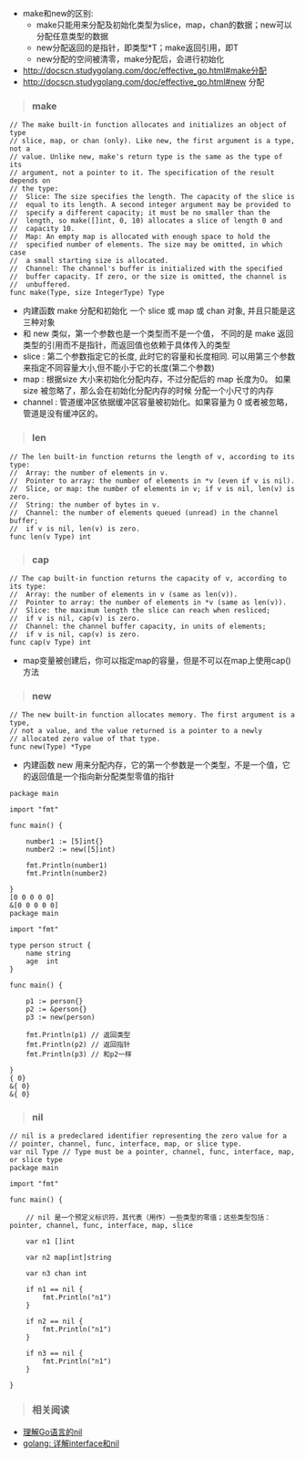 - make和new的区别:
    - make只能用来分配及初始化类型为slice，map，chan的数据；new可以分配任意类型的数据
    - new分配返回的是指针，即类型*T；make返回引用，即T
    - new分配的空间被清零，make分配后，会进行初始化
- http://docscn.studygolang.com/doc/effective_go.html#make分配
- http://docscn.studygolang.com/doc/effective_go.html#new 分配

> ### make

```
// The make built-in function allocates and initializes an object of type
// slice, map, or chan (only). Like new, the first argument is a type, not a
// value. Unlike new, make's return type is the same as the type of its
// argument, not a pointer to it. The specification of the result depends on
// the type:
//	Slice: The size specifies the length. The capacity of the slice is
//	equal to its length. A second integer argument may be provided to
//	specify a different capacity; it must be no smaller than the
//	length, so make([]int, 0, 10) allocates a slice of length 0 and
//	capacity 10.
//	Map: An empty map is allocated with enough space to hold the
//	specified number of elements. The size may be omitted, in which case
//	a small starting size is allocated.
//	Channel: The channel's buffer is initialized with the specified
//	buffer capacity. If zero, or the size is omitted, the channel is
//	unbuffered.
func make(Type, size IntegerType) Type
```

- 内建函数 make 分配和初始化 一个 slice 或 map 或 chan 对象, 并且只能是这三种对象
- 和 new 类似，第一个参数也是一个类型而不是一个值， 不同的是 make 返回类型的引用而不是指针，而返回值也依赖于具体传入的类型
- slice : 第二个参数指定它的长度, 此时它的容量和长度相同. 可以用第三个参数来指定不同容量大小,但不能小于它的长度(第二个参数)
- map : 根据size 大小来初始化分配内存，不过分配后的 map 长度为0。 如果 size 被忽略了，那么会在初始化分配内存的时候 分配一个小尺寸的内存
- channel : 管道缓冲区依据缓冲区容量被初始化。如果容量为 0 或者被忽略，管道是没有缓冲区的。

> ### len

```
// The len built-in function returns the length of v, according to its type:
//	Array: the number of elements in v.
//	Pointer to array: the number of elements in *v (even if v is nil).
//	Slice, or map: the number of elements in v; if v is nil, len(v) is zero.
//	String: the number of bytes in v.
//	Channel: the number of elements queued (unread) in the channel buffer;
//	if v is nil, len(v) is zero.
func len(v Type) int
```

> ### cap

```
// The cap built-in function returns the capacity of v, according to its type:
//	Array: the number of elements in v (same as len(v)).
//	Pointer to array: the number of elements in *v (same as len(v)).
//	Slice: the maximum length the slice can reach when resliced;
//	if v is nil, cap(v) is zero.
//	Channel: the channel buffer capacity, in units of elements;
//	if v is nil, cap(v) is zero.
func cap(v Type) int
```

- map变量被创建后，你可以指定map的容量，但是不可以在map上使用cap()方法

> ### new

```
// The new built-in function allocates memory. The first argument is a type,
// not a value, and the value returned is a pointer to a newly
// allocated zero value of that type.
func new(Type) *Type
```

- 内建函数 new 用来分配内存，它的第一个参数是一个类型，不是一个值，它的返回值是一个指向新分配类型零值的指针

```
package main

import "fmt"

func main() {

	number1 := [5]int{}
	number2 := new([5]int)

	fmt.Println(number1)
	fmt.Println(number2)

}
[0 0 0 0 0]
&[0 0 0 0 0]
package main

import "fmt"

type person struct {
	name string
	age  int
}

func main() {

	p1 := person{}
	p2 := &person{}
	p3 := new(person)

	fmt.Println(p1) // 返回类型
	fmt.Println(p2) // 返回指针
	fmt.Println(p3) // 和p2一样

}
{ 0}
&{ 0}
&{ 0}
```

> ### nil

```
// nil is a predeclared identifier representing the zero value for a
// pointer, channel, func, interface, map, or slice type.
var nil Type // Type must be a pointer, channel, func, interface, map, or slice type
package main

import "fmt"

func main() {

    // nil 是一个预定义标识符，其代表（用作）一些类型的零值；这些类型包括：pointer, channel, func, interface, map, slice 

	var n1 []int

	var n2 map[int]string

	var n3 chan int

	if n1 == nil {
		fmt.Println("n1")
	}

	if n2 == nil {
		fmt.Println("n1")
	}

	if n3 == nil {
		fmt.Println("n1")
	}

}
```

> ### 相关阅读

- [理解Go语言的nil](http://www.jianshu.com/p/dd80f6be7969)
- [golang: 详解interface和nil](https://my.oschina.net/goal/blog/194233)